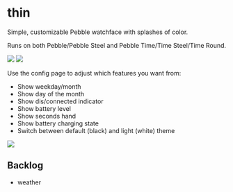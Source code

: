 # thin

Simple, customizable Pebble watchface with splashes of color. 

Runs on both Pebble/Pebble Steel and Pebble Time/Time Steel/Time Round.

![](screenshots/aplite-1.png) ![](screenshots/basalt-1.png)

Use the config page to adjust which features you want from:

- Show weekday/month
- Show day of the month
- Show dis/connected indicator
- Show battery level
- Show seconds hand
- Show battery charging state
- Switch between default (black) and light (white) theme

![](screenshots/basalt-charging-1.png)

## Backlog

- weather
